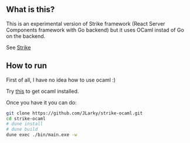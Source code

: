 ## What is this?

This is an experimental version of Strike framework (React Server Components framework with Go backend) but it uses OCaml instad of Go on the backend.

See [Strike](https://github.com/JLarky/strike)

## How to run

First of all, I have no idea how to use ocaml :)

Try [this](https://ocaml.org/docs/up-and-running) to get ocaml installed.

Once you have it you can do:

```bash
git clone https://github.com/JLarky/strike-ocaml.git
cd strike-ocaml
# dune install
# dune build
dune exec ./bin/main.exe -w
```
